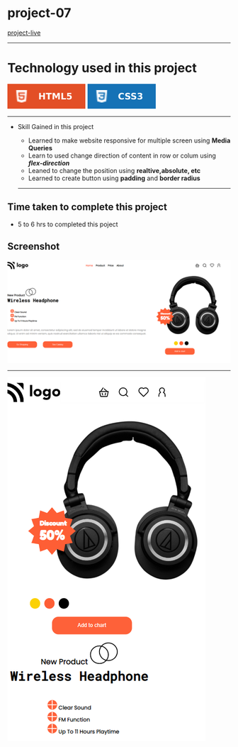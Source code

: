 # project-07 #
[project-live](https://fswd-project7.netlify.app)
   - - - -
 # Technology used in this project #
  ![html](./images/html.svg) ![css](./images/css.svg) 

   - - - - 
* Skill Gained in this project
  * Learned to make website responsive for multiple screen using __Media Queries__
  * Learn to used change direction of content in row or colum using 
  ___flex-direction___
  *  Leaned to  change the position using __realtive,absolute, etc__
  * Learned to create button using __padding__  and __border radius__
  
   - - - -
 ## Time taken to complete this project ##
 * 5 to 6 hrs  to completed this poject
 
 ## Screenshot ##
 
 ![picture](./images/destopscreen.png)

  - - -
  ![picture](./images/mobilescreen.png) 

